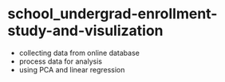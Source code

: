 # school_undergrad-enrollment-study-and-visulization
- collecting data from online database
- process data for analysis
- using PCA and linear regression
